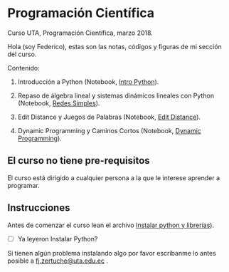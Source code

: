 # Programación Científica

Curso UTA, Programación Científica, marzo 2018.

Hola (soy Federico), estas son las notas, códigos y figuras de mi sección del curso. 

Contenido:

  1. Introducción a Python (Notebook, [Intro Python](https://github.com/notblank/Prog-Cientifica/blob/master/Intro%20Python/Intro%20Python%20.ipynb)).

  2. Repaso de álgebra lineal y sistemas dinámicos lineales con Python (Notebook, [Redes Simples](https://github.com/notblank/Prog-Cientifica/blob/master/Intro%20Python/Redes%20simples.ipynb)).

  3. Edit Distance y Juegos de Palabras (Notebook, [Edit Distance](https://github.com/notblank/Prog-Cientifica/blob/master/Dynamic%20Prog/Edit%20Distance.ipynb)).

  4. Dynamic Programming y Caminos Cortos (Notebook, [Dynamic Programming](https://github.com/notblank/Prog-Cientifica/blob/master/Dynamic%20Prog/Dynamic%20Programming.ipynb)).

## El curso no tiene pre-requisitos

El curso está dirigido a cualquier persona a la que le interese aprender a programar. 

## Instrucciones

Antes de comenzar el curso lean el archivo [Instalar python y librerías](https://github.com/notblank/Prog-Cientifica/blob/master/Intro%20Python/Instalar%20python%20y%20librer%C3%ADas.ipynb)).

- [ ] Ya leyeron Instalar Python? 

Si tienen algún problema instalando algo por favor escríbanme lo antes posible a fj.zertuche@uta.edu.ec .
